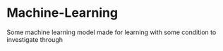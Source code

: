 # Machine-Learning
Some machine learning model made for learning with some condition to investigate through
